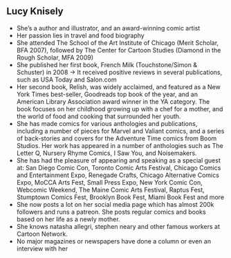 ## Lucy Knisely
- She’s a author and illustrator, and an award-winning comic artist
- Her passion lies in travel and food biography 
- She attended The School of the Art Institute of Chicago (Merit Scholar, BFA 2007), followed by The Center for Cartoon Studies (Diamond in the Rough Scholar, MFA 2009)
- She published her first book, French Milk (Touchstone/Simon & Schuster) in 2008 → It received positive reviews in several publications, such as USA Today and Salon.com
- Her second book, Relish, was widely acclaimed, and featured as a New York Times best-seller, Goodreads top book of the year, and an American Library Association award winner in the YA category. The book focuses on her childhood growing up with a chef for a mother, and the world of food and cooking that surrounded her youth.
- She has made comics for various anthologies and publications, including a number of pieces for Marvel and Valiant comics, and a series of back-stories and covers for the Adventure Time comics from Boom Studios. Her work has appeared in a number of anthologies such as The Letter Q, Nursery Rhyme Comics,  I Saw You, and Noisemakers.
- She has had the pleasure of appearing and speaking as a special guest at:
 San Diego Comic Con, Toronto Comic Arts Festival, Chicago Comics and Entertainment Expo, Renegade Crafts, Chicago Alternative Comics Expo, MoCCA Arts Fest, Small Press Expo, New York Comic Con, Webcomic Weekend, The Maine Comic Arts Festival, Raptus Fest, Stumptown Comics Fest, Brooklyn Book Fest, Miami Book Fest and more
- She now posts a lot on her social media page which has almost 200k followers and runs a patreon. She posts regular comics and books based on her life as a newly mother. 
- She knows natasha allegri, stephen neary and other famous workers at Cartoon Network. 
- No major magazines or newspapers have done a column or even an interview with her
